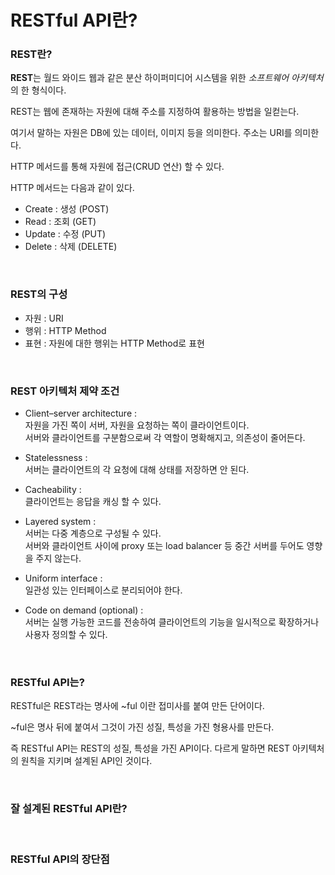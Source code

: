 RESTful API란?
===


### REST란?

**REST**는 월드 와이드 웹과 같은 분산 하이퍼미디어 시스템을 위한 *소프트웨어 아키텍처*의 한 형식이다.

REST는 웹에 존재하는 자원에 대해 주소를 지정하여 활용하는 방법을 일컫는다.

여기서 말하는 자원은 DB에 있는 데이터, 이미지 등을 의미한다. 주소는 URI를 의미한다.

HTTP 메서드를 통해 자원에 접근(CRUD 연산) 할 수 있다.

HTTP 메서드는 다음과 같이 있다.

- Create : 생성 (POST)
- Read : 조회 (GET)
- Update : 수정 (PUT)
- Delete : 삭제 (DELETE)

<br>

### REST의 구성

- 자원 : URI
- 행위 : HTTP Method
- 표현 : 자원에 대한 행위는 HTTP Method로 표현

<br>

### REST 아키텍처 제약 조건

- Client–server architecture : <br>
  자원을 가진 쪽이 서버, 자원을 요청하는 쪽이 클라이언트이다. <br>
  서버와 클라이언트를 구분함으로써 각 역할이 명확해지고, 의존성이 줄어든다.

- Statelessness : <br>
  서버는 클라이언트의 각 요청에 대해 상태를 저장하면 안 된다.

- Cacheability : <br>
  클라이언트는 응답을 캐싱 할 수 있다.

- Layered system : <br>
  서버는 다중 계층으로 구성될 수 있다. <br>
  서버와 클라이언트 사이에 proxy 또는 load balancer 등 중간 서버를 두어도 영향을 주지 않는다.

- Uniform interface : <br>
  일관성 있는 인터페이스로 분리되어야 한다.

- Code on demand (optional) : <br>
  서버는 실행 가능한 코드를 전송하여 클라이언트의 기능을 일시적으로 확장하거나 사용자 정의할 수 있다.

<br>

### RESTful API는?

RESTful은 REST라는 명사에 ~ful 이란 접미사를 붙여 만든 단어이다.

~ful은 명사 뒤에 붙여서 그것이 가진 성질, 특성을 가진 형용사를 만든다.

즉 RESTful API는 REST의 성질, 특성을 가진 API이다. 다르게 말하면 REST 아키텍처의 원칙을 지키며 설계된 API인 것이다.

<br>

### 잘 설계된 RESTful API란?



<br>

### RESTful API의 장단점



<br>


